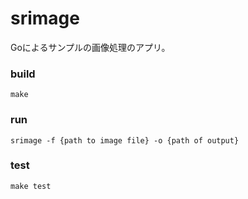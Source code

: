 # srimage
Goによるサンプルの画像処理のアプリ。  

### build
```
make
```

### run
```
srimage -f {path to image file} -o {path of output}
```

### test
```
make test
```
